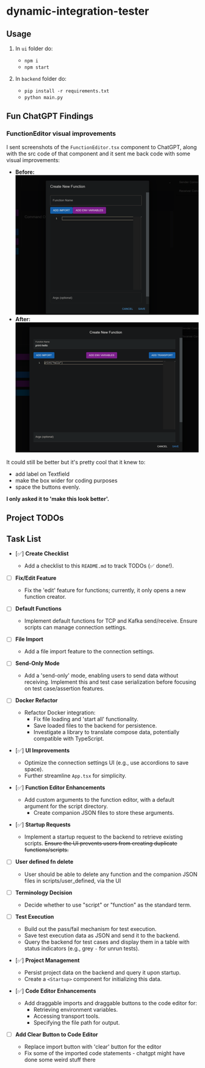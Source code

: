 # dynamic-integration-tester

## Usage

1. In `ui` folder do:

   - `npm i`
   - `npm start`

2. In `backend` folder do:
   - `pip install -r requirements.txt`
   - `python main.py`

## Fun ChatGPT Findings

### FunctionEditor visual improvements

I sent screenshots of the `FunctionEditor.tsx` component to ChatGPT, along with the src code of that component and it sent me back code with some visual improvements:

- **Before:**
  ![Before UI Improvements](resources/chat-gpt-editor-before.png)
- **After:**
  ![After UI Improvements](resources/chat-gpt-editor-after.png)

It could still be better but it's pretty cool that it knew to:

- add label on Textfield
- make the box wider for coding purposes
- space the buttons evenly.

**I only asked it to 'make this look better'.**

## Project TODOs

## Task List

- [✅] **Create Checklist**

  - Add a checklist to this `README.md` to track TODOs (✅ done!).

- [ ] **Fix/Edit Feature**

  - Fix the 'edit' feature for functions; currently, it only opens a new function creator.

- [ ] **Default Functions**

  - Implement default functions for TCP and Kafka send/receive. Ensure scripts can manage connection settings.

- [ ] **File Import**

  - Add a file import feature to the connection settings.

- [ ] **Send-Only Mode**

  - Add a 'send-only' mode, enabling users to send data without receiving. Implement this and test case serialization before focusing on test case/assertion features.

- [ ] **Docker Refactor**

  - Refactor Docker integration:
    - Fix file loading and 'start all' functionality.
    - Save loaded files to the backend for persistence.
    - Investigate a library to translate compose data, potentially compatible with TypeScript.

- [✅] **UI Improvements**

  - Optimize the connection settings UI (e.g., use accordions to save space).
  - Further streamline `App.tsx` for simplicity.

- [✅] **Function Editor Enhancements**

  - Add custom arguments to the function editor, with a default argument for the script directory.
    - Create companion JSON files to store these arguments.

- [✅] **Startup Requests**

  - Implement a startup request to the backend to retrieve existing scripts.
    ~~Ensure the UI prevents users from creating duplicate functions/scripts.~~

- [ ] **User defined fn delete**

  - User should be able to delete any function and the companion JSON files in scripts/user_defined, via the UI

- [ ] **Terminology Decision**

  - Decide whether to use "script" or "function" as the standard term.

- [ ] **Test Execution**

  - Build out the pass/fail mechanism for test execution.
  - Save test execution data as JSON and send it to the backend.
  - Query the backend for test cases and display them in a table with status indicators (e.g., grey `-` for unrun tests).

- [✅] **Project Management**

  - Persist project data on the backend and query it upon startup.
  - Create a `<Startup>` component for initializing this data.

- [✅] **Code Editor Enhancements**

  - Add draggable imports and draggable buttons to the code editor for:
    - Retrieving environment variables.
    - Accessing transport tools.
    - Specifying the file path for output.

- [ ] **Add Clear Button to Code Editor**

  - Replace import button with 'clear' button for the editor
  - Fix some of the imported code statements - chatgpt might have done some weird stuff there
